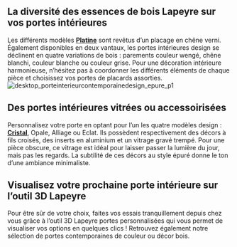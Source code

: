 ## La diversité des essences de bois Lapeyre sur vos portes intérieures
Les différents modèles [**Platine**](/bloc-porte-opale-chene-plaque-gamme-platine-FPC2295791) sont revêtus d’un placage en chêne verni. Également disponibles en deux vantaux, les portes intérieures design se déclinent en quatre variations de bois : parements couleur wengé, chêne blanchi, couleur blanche ou couleur grise.
Pour une décoration intérieure harmonieuse, n’hésitez pas à coordonner les différents éléments de chaque pièce et choisissez vos portes de placards assorties.
![desktop_porteinterieurcontemporainedesign_epure_p1](//statics.lapeyre.fr/img/contrib/2bdd4da300200860/desktop_porteinterieurcontemporainedesign_epure_p1.jpg)
## Des portes intérieures vitrées ou accessoirisées
Personnalisez votre porte en optant pour l’un les quatre modèles design : [**Cristal**](/bloc-porte-cristal-chene-plaque-gamme-platine-FPC2295731), Opale, Alliage ou Eclat. Ils possèdent respectivement des décors à fils croisés, des inserts en aluminium et un vitrage gravé trempé. Pour une pièce obscure, ce vitrage est idéal pour laisser passer la lumière du jour, mais pas les regards. La subtilité de ces décors au style épuré donne le ton d’une ambiance minimaliste.
## Visualisez votre prochaine porte intérieure sur l’outil 3D Lapeyre
Pour être sûr de votre choix, faites vos essais tranquillement depuis chez vous grâce à l’outil 3D Lapeyre portes personnalisées qui vous permet de visualiser vos options en quelques clics !
Retrouvez également notre sélection de portes contemporaines de couleur ou décor bois.